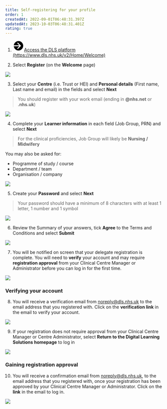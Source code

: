 ```yaml
---
title: Self-registering for your profile
order: 1
createdAt: 2022-09-01T06:48:31.397Z
updatedAt: 2023-10-03T06:48:31.401Z
rating: true
---
```

1. <div class="nhsuk-action-link"><a class="nhsuk-action-link__link" href="https://www.dls.nhs.uk/v2/Home/Welcome"><svg class="nhsuk-icon nhsuk-icon__arrow-right-circle" xmlns="http://www.w3.org/2000/svg" viewBox="0 0 24 24" aria-hidden="true" width="36" height="36"><path d="M0 0h24v24H0z" fill="none"></path><path d="M12 2a10 10 0 0 0-9.95 9h11.64L9.74 7.05a1 1 0 0 1 1.41-1.41l5.66 5.65a1 1 0 0 1 0 1.42l-5.66 5.65a1 1 0 0 1-1.41 0 1 1 0 0 1 0-1.41L13.69 13H2.05A10 10 0 1 0 12 2z"></path></svg><span class="nhsuk-action-link__text">Access the DLS platform (https://www.dls.nhs.uk/v2/Home/Welcome)</span></a></div>

2. Select **Register** (on the **Welcome** page)

![](/img/self-registering_1.png)

3. Select your **Centre** (i.e. Trust or HEI) and **Personal details** (First name, Last name and email) in the fields and select **Next**

> You should register with your work email (ending in **@nhs.net** or **.nhs.uk**)

![](/img/self-register-1.png)

4. Complete your **Learner information** in each field (Job Group, PRN) and select **Next**

> For the clinical proficiencies, Job Group will likely be **Nursing / Midwifery**

You may also be asked for:

* Programme of study / course
* Department / team
* Organisation / company

![](/img/self-register-2.png)

5. Create your **Password** and select **Next**

> Your password should have a minimum of 8 characters with at least 1 letter, 1 number and 1 symbol

![](/img/self-register-3.png)

6. Review the Summary of your answers, tick **Agree** to the Terms and Conditions and select **Submit**

![](/img/self-register-4.png)

7. You will be notified on screen that your delegate registration is complete. You will need to **verify** your account and may require **registration approval** from your Clinical Centre Manager or Administrator before you can log in for the first time. 

![](/img/self-register-5.png)

### Verifying your account

8. You will receive a verification email from [noreply@dls.nhs.uk](mailto:noreply@dls.nhs.uk) to the email address that you registered with. Click on the **verification link** in the email to verify your account. 

![](/img/self-registration-verification-email.png)

9. If your registration does not require approval from your Clinical Centre Manager or Centre Administrator, select **Return to the Digital Learning Solutions homepage** to log in 

![](/img/self-register-6.png)

### Gaining registration approval 

10. You will receive a confirmation email from [noreply@dls.nhs.uk](mailto:noreply@dls.nhs.uk), to the email address that you registered with, once your registration has been approved by your Clinical Centre Manager or Administrator. Click on the **link** in the email to log in.

![](/img/registration-approval-email.png)